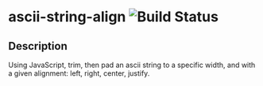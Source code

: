 # ascii-string-align  ![Build Status](https://travis-ci.org/tcowley/ascii-string-align.svg?branch=master)

## Description

Using JavaScript, trim, then pad an ascii string to a specific width, and with a given alignment: left, right, center, justify.
